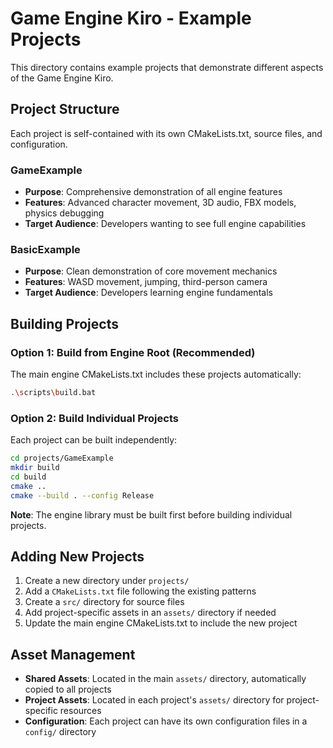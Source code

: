 # Game Engine Kiro - Example Projects

This directory contains example projects that demonstrate different aspects of the Game Engine Kiro.

## Project Structure

Each project is self-contained with its own CMakeLists.txt, source files, and configuration.

### GameExample

- **Purpose**: Comprehensive demonstration of all engine features
- **Features**: Advanced character movement, 3D audio, FBX models, physics debugging
- **Target Audience**: Developers wanting to see full engine capabilities

### BasicExample

- **Purpose**: Clean demonstration of core movement mechanics
- **Features**: WASD movement, jumping, third-person camera
- **Target Audience**: Developers learning engine fundamentals

## Building Projects

### Option 1: Build from Engine Root (Recommended)

The main engine CMakeLists.txt includes these projects automatically:

```bash
.\scripts\build.bat
```

### Option 2: Build Individual Projects

Each project can be built independently:

```bash
cd projects/GameExample
mkdir build
cd build
cmake ..
cmake --build . --config Release
```

**Note**: The engine library must be built first before building individual projects.

## Adding New Projects

1. Create a new directory under `projects/`
2. Add a `CMakeLists.txt` file following the existing patterns
3. Create a `src/` directory for source files
4. Add project-specific assets in an `assets/` directory if needed
5. Update the main engine CMakeLists.txt to include the new project

## Asset Management

- **Shared Assets**: Located in the main `assets/` directory, automatically copied to all projects
- **Project Assets**: Located in each project's `assets/` directory for project-specific resources
- **Configuration**: Each project can have its own configuration files in a `config/` directory
